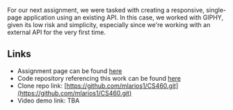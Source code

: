 For our next assignment, we were tasked with creating a responsive, single-page application using an existing API. In this case, we worked with GIPHY, given its low risk and simplicity, especially since we're working with an external API for the very first time.

## Links

* Assignment page can be found [here](http://www.wou.edu/~morses/classes/cs46x/assignments/HW7_1819.html)
* Code repository referencing this work can be found [here](https://github.com/mlarios1/CS460/tree/master/hw7)
* Clone repo link: [https://github.com/mlarios1/CS460.git](https://github.com/mlarios1/CS460.git)
* Video demo link: TBA
